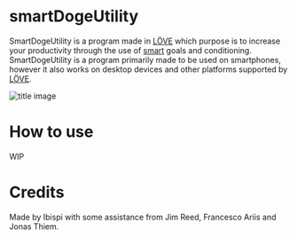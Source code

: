 # smartDogeUtility

SmartDogeUtility is a program made in [LÖVE](http://love2d.org) which purpose is to increase your productivity through the use of [smart](https://en.wikipedia.org/wiki/SMART_criteria) goals and conditioning.
SmartDogeUtility is a program primarily made to be used on smartphones, however it also
works on desktop devices and other platforms supported by [LÖVE](http://love2d.org).

![title image](https://upload.wikimedia.org/wikipedia/commons/7/7a/Cassius_Marcellus_Coolidge_-_Poker_Game_%281894%29.png)

# How to use

WIP

# Credits

Made by Ibispi with some assistance from Jim Reed, Francesco Ariis and Jonas Thiem.
